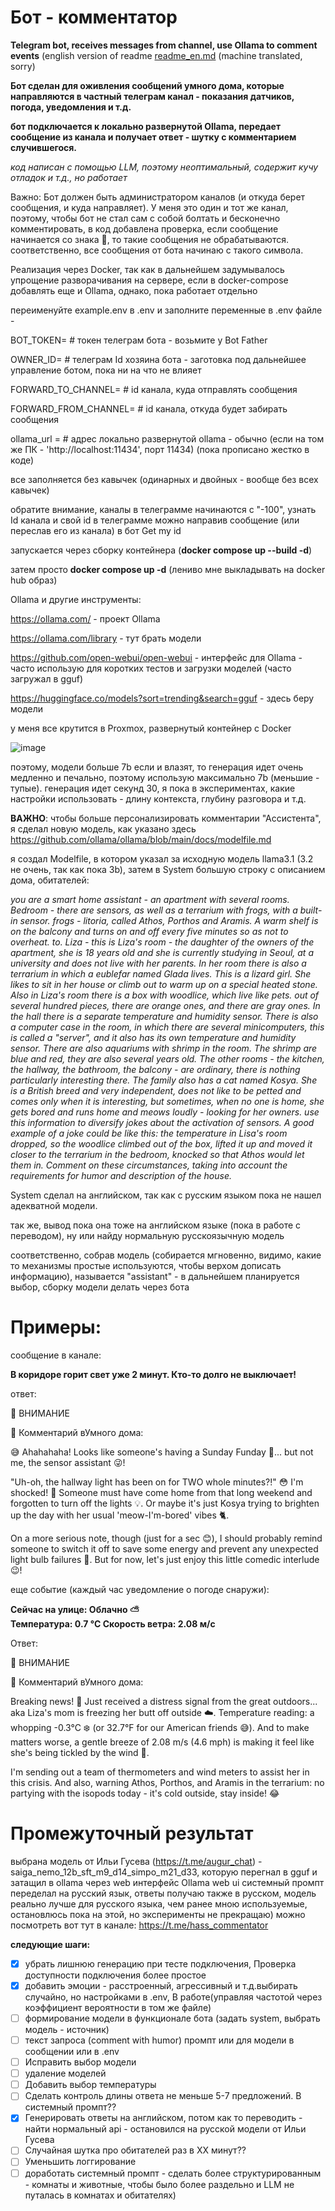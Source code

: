 # Бот - комментатор
**Telegram bot, receives messages from channel, use Ollama to comment events** (english version of readme [readme_en.md](https://github.com/ktibr0/ollama_tg_bot/blob/main/readme_en.md) (machine translated, sorry)

**Бот сделан для оживления сообщений умного дома, которые направляются в частный телеграм канал - показания датчиков, погода, уведомления и т.д.**

**бот подключается к локально развернутой Ollama, передает сообщение из канала и получает ответ - шутку с комментарием случившегося.**

_код написан с помощью LLM, поэтому неоптимальный, содержит кучу отладок и т.д., но работает_

Важно:
Бот должен быть администратором каналов (и откуда берет сообщения, и куда направляет). У меня это один и тот же канал, поэтому, чтобы бот не стал сам с собой болтать и бесконечно комментировать, в код добавлена проверка, если сообщение начинается со знака 📢, то такие сообщения не обрабатываются. соответственно, все сообщения от бота начинаю с такого символа.


Реализация через Docker, так как в дальнейшем задумывалось упрощение разворачивания на сервере, если в docker-compose добавлять еще и Ollama, однако, пока работает отдельно

переименуйте example.env в .env и заполните переменные в .env файле - 

BOT_TOKEN=  # токен телеграм бота - возьмите у Bot Father

OWNER_ID=  # телеграм Id хозяина бота - заготовка под дальнейшее управление ботом, пока ни на что не влияет


FORWARD_TO_CHANNEL=  # id канала, куда отправлять сообщения 

FORWARD_FROM_CHANNEL=  # id канала, откуда будет забирать сообщения

ollama_url =   # адрес локально развернутой ollama - обычно (если на том же ПК - 'http://localhost:11434', порт 11434) (пока прописано жестко в коде)




все заполняется без кавычек (одинарных и двойных - вообще без всех кавычек)

обратите внимание, каналы в телеграмме начинаются с "-100", узнать Id канала и свой id в телеграмме можно направив сообщение (или переслав его из канала) в бот Get my id

запускается через сборку контейнера (**docker compose up --build -d**)

затем просто **docker compose up -d** (лениво мне выкладывать на docker hub образ)



Ollama и другие инструменты:

https://ollama.com/ - проект Ollama

https://ollama.com/library - тут брать модели

https://github.com/open-webui/open-webui - интерфейс для Ollama - часто использую для коротких тестов и загрузки моделей (часто загружал в gguf)

https://huggingface.co/models?sort=trending&search=gguf - здесь беру модели

у меня все крутится в Proxmox, развернутый контейнер с Docker

![image](https://github.com/user-attachments/assets/cde517d3-1363-4c5c-8653-0cb98590ca28)



поэтому, модели больше 7b если и влазят, то генерация идет очень медленно и печально, поэтому использую максимально 7b (меньшие - тупые). генерация идет секунд 30, я пока в экспериментах, какие настройки использовать - длину контекста, глубину разговора и т.д.


**ВАЖНО**: чтобы больше персонализировать комментарии "Ассистента", я сделал новую модель, как указано здесь https://github.com/ollama/ollama/blob/main/docs/modelfile.md

я создал Modelfile, в котором указал за исходную модель llama3.1 (3.2 не очень, так как пока 3b), затем в System большую строку с описанием дома, обитателей:

_you are a smart home assistant - an apartment with several rooms.
Bedroom - there are sensors, as well as a terrarium with frogs, with a built-in sensor. frogs - litoria, called Athos, Porthos and Aramis.
A warm shelf is on the balcony and turns on and off every five minutes so as not to overheat.
to. Liza - this is Liza's room - the daughter of the owners of the apartment, she is 18 years old and she is currently studying in Seoul, at a university and does not live with her parents.
In her room there is also a terrarium in which a eublefar named Glada lives. This is a lizard girl. She likes to sit in her house or climb out to warm up on a special heated stone. Also in Liza's room there is a box with woodlice, which live like pets. out of several hundred pieces, there are orange ones, and there are gray ones.
In the hall there is a separate temperature and humidity sensor. There is also a computer case in the room, in which there are several minicomputers, this is called a "server", and it also has its own temperature and humidity sensor. There are also aquariums with shrimp in the room. The shrimp are blue and red, they are also several years old. The other rooms - the kitchen, the hallway, the bathroom, the balcony - are ordinary, there is nothing particularly interesting there. The family also has a cat named Kosya. She is a British breed and very independent, does not like to be petted and comes only when it is interesting, but sometimes, when no one is home, she gets bored and runs home and meows loudly - looking for her owners.
use this information to diversify jokes about the activation of sensors.
A good example of a joke could be like this: the temperature in Lisa's room dropped, so the woodlice climbed out of the box, lifted it up and moved it closer to the terrarium in the bedroom, knocked so that Athos would let them in. Comment on these circumstances, taking into account the requirements for humor and description of the house._

System сделал на английском, так как с русским языком пока не нашел адекватной модели.

так же, вывод пока  она тоже на английском языке (пока в работе с переводом), ну или найду нормальную русскоязычную модель

соответственно, собрав модель (собирается мгновенно, видимо, какие то механизмы простые используются, чтобы верхом дописать информацию), называется "assistant" - в дальнейшем планируется выбор, сборку модели делать через бота




# Примеры:

сообщение в канале:

**В коридоре горит свет уже 2 минут. Кто-то долго не выключает!**


ответ:

📢 ВНИМАНИЕ 

🤖 Комментарий вУмного дома:

😅 Ahahahaha! Looks like someone's having a Sunday Funday 🤣... but not me, the sensor assistant 😜!


"Uh-oh, the hallway light has been on for TWO whole minutes?!" 😳 I'm shocked! 👀 Someone must have come home from that long weekend and forgotten to turn off the lights 💡. Or maybe it's just Kosya trying to brighten up the day with her usual 'meow-I'm-bored' vibes 🐈.


On a more serious note, though (just for a sec 😊), I should probably remind someone to switch it off to save some energy and prevent any unexpected light bulb failures 🔌. But for now, let's just enjoy this little comedic interlude 😉!




еще событие (каждый час уведомление о погоде снаружи):

**Сейчас на улице: 
           Облачно ⛅️              
 Температура: 0.7 °C 
 Скорость ветра: 2.08 м/с**


Ответ:


📢 ВНИМАНИЕ 

🤖 Комментарий вУмного дома:

Breaking news! 
🚨 Just received a distress signal from the great outdoors... aka Liza's mom is freezing her butt off outside ☁️. Temperature reading: a whopping -0.3°C ❄️ (or 32.7°F for our American friends 😅). And to make matters worse, a gentle breeze of 2.08 m/s (4.6 mph) is making it feel like she's being tickled by the wind 🤣.


I'm sending out a team of thermometers and wind meters to assist her in this crisis. And also, warning Athos, Porthos, and Aramis in the terrarium: no partying with the isopods today - it's cold outside, stay inside! 😂

# Промежуточный результат
выбрана модель от Ильи Гусева (https://t.me/augur_chat) - saiga_nemo_12b_sft_m9_d14_simpo_m21_d33, которую перегнал в gguf и затащил в ollama через web интерфейс Ollama web ui 
системный промпт переделал на русский язык, ответы получаю также в русском, модель реально лучше для русского языка, чем ранее мною используемые, остановлюсь пока на этой, но эксперименты не прекращаю)
можно посмотреть вот тут в канале:
https://t.me/hass_commentator



**следующие шаги:**

* [X]  убрать лишнюю генерацию при тесте подключения, Проверка доступности подключения более простое
* [X]  добавить эмоции - расстроенный, агрессивный и т.д.выбирать случайно, но настройками в .env, В работе(управляя частотой через коэффициент вероятности в том же файле)
* [ ]  формирование модели в функционале бота (задать system, выбрать модель - источник)
* [ ]  текст запроса (comment with humor) промпт или для модели в сообщении или в .env
* [ ]  Исправить выбор модели
* [ ]  удаление моделей
* [ ]  Добавить выбор температуры
* [ ]  Сделать контроль длины ответа не меньше 5-7 предложений. В системный промпт??
* [X]  Генерировать ответы на английском, потом как то переводить - найти нормальный api - остановился на русской модели от Ильи Гусева
* [ ]  Случайная шутка про обитателей раз в ХХ минут??
* [ ]  Уменьшить логгирование
* [ ]  доработать системный промпт - сделать более структурированным - комнаты и животные, чтобы было более раздельно и LLM не путалась в комнатах и обитателях)
